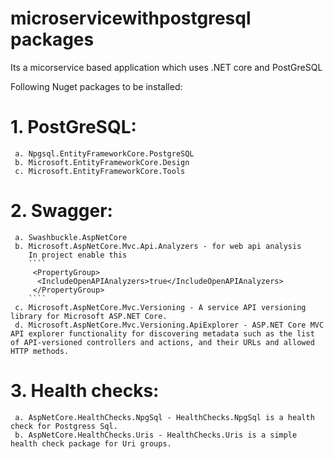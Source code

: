 # microservicewithpostgresql packages
Its a micorservice based application which uses .NET core and PostGreSQL

Following Nuget packages to be installed:

# 1. PostGreSQL:
     a. Npgsql.EntityFrameworkCore.PostgreSQL
     b. Microsoft.EntityFrameworkCore.Design
     c. Microsoft.EntityFrameworkCore.Tools

# 2. Swagger:
     a. Swashbuckle.AspNetCore
     b. Microsoft.AspNetCore.Mvc.Api.Analyzers - for web api analysis
        In project enable this
        ````
         <PropertyGroup>
          <IncludeOpenAPIAnalyzers>true</IncludeOpenAPIAnalyzers>
         </PropertyGroup>
        ````
     c. Microsoft.AspNetCore.Mvc.Versioning - A service API versioning library for Microsoft ASP.NET Core.
     d. Microsoft.AspNetCore.Mvc.Versioning.ApiExplorer - ASP.NET Core MVC API explorer functionality for discovering metadata such as the list of API-versioned controllers and actions, and their URLs and allowed HTTP methods.

# 3. Health checks:
     a. AspNetCore.HealthChecks.NpgSql - HealthChecks.NpgSql is a health check for Postgress Sql.
     b. AspNetCore.HealthChecks.Uris - HealthChecks.Uris is a simple health check package for Uri groups.
